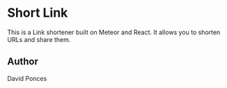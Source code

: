 # Short Link

This is a Link shortener built on Meteor and React. It allows you to shorten URLs and share them.

## Author

David Ponces
